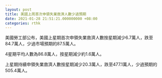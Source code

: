 ```yaml
---
layout: post
title: 美國上周首次申領失業救濟人數少過預期
date: 2021-01-28 21:51:21.000000000 +08:00
categories: rthk
---
```


美國勞工部公布，美國上星期首次申領失業救濟人數按星期減少6.7萬人，跌至84.7萬人，少過市場預期的87.5萬人。

4星期平均人數為86.8萬人，按星期減少約1.6萬人。

上星期持續申領失業救濟人數按星期減少20.3萬人，跌至477.1萬人，少過預期的505.4萬人。
